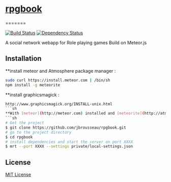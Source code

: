 # [rpgbook](https://github.com/jbrousseau/rpgbook)
=======

[![Build Status](https://secure.travis-ci.org/jbrousseau/rpgbook.svg?branch=master)](https://travis-ci.org/jbrousseau/rpgbook)
[![Dependency Status](https://gemnasium.com/jbrousseau/rpgbook.svg)](https://gemnasium.com/jbrousseau/rpgbook)


A social network webapp for Role playing games
Build on Meteor.js

## Installation

**install meteor and Atmosphere package manager :
```sh
sudo curl https://install.meteor.com | /bin/sh
npm install -g meteorite
```
**install graphicsmagick :
```sh
http://www.graphicsmagick.org/INSTALL-unix.html
```sh
**With [meteor](http://meteor.com) installed and [meteorite](http://atmospherejs.com/docs/installing) installed**
```sh
# Get the project
$ git clone https://github.com/jbrousseau/rpgbook.git
# go to the project directory
$ cd rpgbook
# install dependencies and start the server on port XXXX
$ mrt --port XXXX --settings private/local-settings.json
```
## License

[MIT License](http://opensource.org/licenses/MIT)